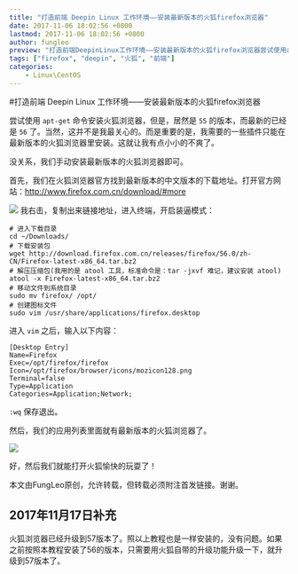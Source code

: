 ```yaml
---
title: "打造前端 Deepin Linux 工作环境——安装最新版本的火狐firefox浏览器"
date: 2017-11-06 18:02:56 +0800
lastmod: 2017-11-06 18:02:56 +0800
author: fungleo
preview: "打造前端DeepinLinux工作环境——安装最新版本的火狐firefox浏览器尝试使用apt-get命令安装火狐浏览器，但是，居然是55的版本，而最新的已经是56了。当然，这并不是我最关心的。而是重要的是，我需要的一些插件只能在最新版本的火狐浏览器里安装。这就让我有点小小的不爽了。没关系，我们手动安装最新版本的火狐浏览器即可。首先，我们在火狐浏览器官方找到最新版本的中文版本的下载"
tags: ["firefox", "deepin", "火狐", "前端"]
categories:
    - Linux\CentOS
---
```


#打造前端 Deepin Linux 工作环境——安装最新版本的火狐firefox浏览器

尝试使用 `apt-get` 命令安装火狐浏览器，但是，居然是 `55` 的版本，而最新的已经是 `56` 了。当然，这并不是我最关心的。而是重要的是，我需要的一些插件只能在最新版本的火狐浏览器里安装。这就让我有点小小的不爽了。

没关系，我们手动安装最新版本的火狐浏览器即可。

首先，我们在火狐浏览器官方找到最新版本的中文版本的下载地址。打开官方网站：http://www.firefox.com.cn/download/#more

![](https://raw.githubusercontent.com/fengcms/articles/master/image/77/361221769fc6ab30c915b76440c2ac.png)
我右击，复制出来链接地址，进入终端，开启装逼模式：

```#
# 进入下载目录
cd ~/Downloads/
# 下载安装包
wget http://download.firefox.com.cn/releases/firefox/56.0/zh-CN/Firefox-latest-x86_64.tar.bz2
# 解压压缩包(我用的是 atool 工具，标准命令是：tar -jxvf 难记，建议安装 atool)
atool -x Firefox-latest-x86_64.tar.bz2
# 移动文件到系统目录
sudo mv firefox/ /opt/
# 创建图标文件
sudo vim /usr/share/applications/firefox.desktop
```

进入 `vim` 之后，输入以下内容：

```#
[Desktop Entry]
Name=Firefox
Exec=/opt/firefox/firefox
Icon=/opt/firefox/browser/icons/mozicon128.png
Terminal=false
Type=Application
Categories=Application;Network;
```

`:wq` 保存退出。

然后，我们的应用列表里面就有最新版本的火狐浏览器了。

![](https://raw.githubusercontent.com/fengcms/articles/master/image/a1/4e193c154c856731bd9a0dfedd084a.png)

好，然后我们就能打开火狐愉快的玩耍了！

本文由FungLeo原创，允许转载，但转载必须附注首发链接。谢谢。

## 2017年11月17日补充

火狐浏览器已经升级到57版本了。照以上教程也是一样安装的，没有问题。如果之前按照本教程安装了56的版本，只需要用火狐自带的升级功能升级一下，就升级到57版本了。